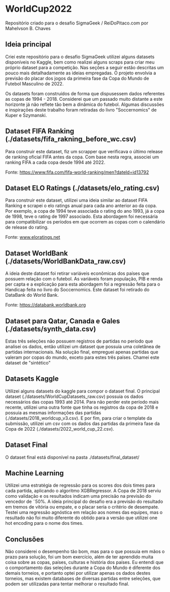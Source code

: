 # WorldCup2022
Repositório criado para o desafio SigmaGeek / ReiDoPitaco.com por Mahelvson B. Chaves

## Ideia principal
Criei este repositório para o desafio SigmaGeek utilizei alguns datasets disponíveis no Kaggle, bem como realizei alguns scraps para criar meu próprio dataset para a competição. Nas seções a seguir estão descritas um pouco mais detalhadamente as ideias empregadas. O projeto envolvia a previsão do placar dos jogos da primeira fase da Copa do Mundo de Futebol Masculino de 2022.

Os datasets foram construídos de forma que dispusessem dados referentes as copas de 1994 - 2018. Considerei que um passado muito distante a este horizonte já não reflete tão bem a dinâmica do futebol. Algumas discussões e inspirações deste trabalho foram retiradas do livro "Soccernomics" de Kuper e Szymanski.

## Dataset FIFA Ranking (./datasets/fifa_rakning_before_wc.csv)
Para construir este dataset, fiz um scrapper que verificava o último release de ranking oficial FIFA antes da copa. Com base nesta regra, associei um ranking FIFA a cada copa desde 1994 até 2022.

Fonte: https://www.fifa.com/fifa-world-ranking/men?dateId=id13792

## Dataset ELO Ratings (./datasets/elo_rating.csv)
Para construir este dataset, utilizei uma ideia similar ao dataset FIFA Ranking e scrapei o elo ratings anual para cada ano anterior ao da copa. Por exemplo, a copa de 1994 teve associada o rating do ano 1993, já a copa de 1998, teve o rating de 1997 associado. Esta abordagem foi necessária para compatibilizar os períodos em que ocorrem as copas com o calendário de release do rating.

Fonte: www.eloratings.net

## Dataset WorldBank (./datasets/WorldBankData_raw.csv)
A ideia deste dataset foi retirar variáveis econômicas dos países que possuem relação com o futebol. As variáveis foram população, PIB e renda per capta e a explicação para esta abordagem foi a regressão feita para o Handicap feita no livro do Soccernomics. Este dataset foi retirado do DataBank do World Bank.

Fonte: https://databank.worldbank.org

## Dataset para Qatar, Canada e Gales (./datasets/synth_data.csv)
Estas três seleções não possuem registros de partidas no período que analisei os dados, então utilizei um dataset que possuia uma coletânea de partidas internacionais. Na solução final, empreguei apenas partidas que valeram por copas do mundo, exceto para estes três países. Chamei este dataset de "sintético" 

## Datasets Kaggle
Utilizei alguns datasets do kaggle para compor o dataset final. O principal dataset (./datasets/WorldCupDatasets_raw.csv) possuia os dados necessários das copas 1993 até 2014. Para não perder este período mais recente, utilizei uma outra fonte que tinha os registros da copa de 2018 e possuia as mesmas informações das partidas (./datasets/2018_worldcup_v3.csv). E por fim, para criar o template da submissão, utilizei um csv com os dados das partidas da primeira fase da Copa de 2022 (./datasets/2022_world_cup_22.csv).

## Dataset Final
O dataset final está disponível na pasta ./datasets/final_dataset/

## Machine Learning
Utilizei uma estratégia de regressão para os scores dos dois times para cada partida, aplicando o algoritmo XGBRegressor. A Copa de 2018 serviu como validação e os resultados indicam uma precisão na previsão do vencedor de ˜50%. A ideia principal do desafio era a previsão do resultado em tremos de vitória ou empate, e o placar seria o critério de desempate. Testei uma regressão agnóstica em relação aos nomes das equipes, mas o resultado não foi muito diferente do obtido para a versão que utilizei one hot encoding para o nome dos times.

## Conclusões
Não considerei o desempenho tão bom, mas para o que possuia em mãos o prazo para solução, foi um bom exercício, além de ter aprendido muita coisa sobre as copas, países, culturas e história dos países. Eu entendi que o comportamento das seleções durante a Copa do Mundo é diferente dos demais torneios, e portanto optei por utilizar apenas os dados destes torneios, mas existem databases de diversas partidas entre seleções, que podem ser utilizadas para tentar melhorar o resultado final.
